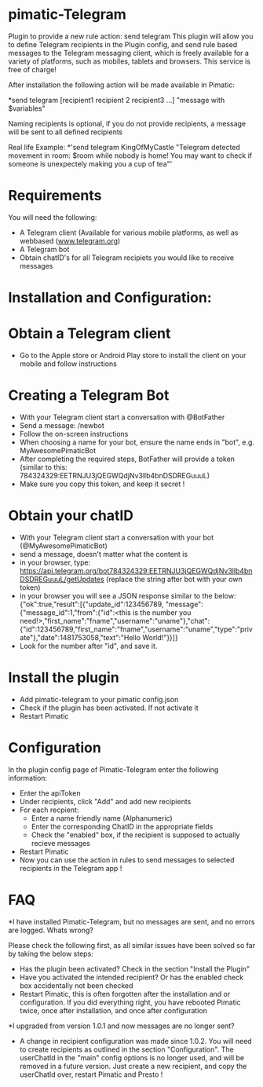 pimatic-Telegram
=======================

Plugin to provide a new rule action: send telegram
This plugin will allow you to define Telegram recipients in the Plugin config, and send rule based messages to the Telegram messaging client, which is freely available for a variety of platforms, such as mobiles, tablets and browsers. This service is free of charge!

After installation the following action will be made available in Pimatic:

*send telegram [recipient1 recipient 2 recipient3 ...] "message with $variables"

Naming recipients is optional, if you do not provide recipients, a message will be sent to all defined recipients

Real life Example:
*'send telegram KingOfMyCastle "Telegram detected movement in room: $room while nobody is home! You may want to check if someone is unexpectely making you a cup of tea"'

Requirements
========================
You will need the following:
- A Telegram client (Available for various mobile platforms, as well as webbased (www.telegram.org)
- A Telegram bot
- Obtain chatID's for all Telegram recipiets you would like to receive messages

Installation and Configuration:
========================


Obtain a Telegram client
=========================
- Go to the Apple store or Android Play store to install the client on your mobile and follow instructions

Creating a Telegram Bot
=========================
- With your Telegram client start a conversation with @BotFather
- Send a message: /newbot
- Follow the on-screen instructions
- When choosing a name for your bot, ensure the name ends in "bot", e.g. MyAwesomePimaticBot
- After completing the required steps, BotFather will provide a token (similar to this: 784324329:EETRNJU3jQEGWQdjNv3llb4bnDSDREGuuuL)
- Make sure you copy this token, and keep it secret !

Obtain your chatID
========================
- With your Telegram client start a conversation with your bot (@MyAwesomePimaticBot)
- send a message, doesn't matter what the content is
- in your browser, type: https://api.telegram.org/bot784324329:EETRNJU3jQEGWQdjNv3llb4bnDSDREGuuuL/getUpdates (replace the string after bot with your own token)
- in your browser you will see a JSON response similar to the below:
{"ok":true,"result":[{"update_id":123456789,
"message":{"message_id":1,"from":{"id":<this is the number you need!>,"first_name":"fname","username":"uname"},"chat":{"id":123456789,"first_name":"fname","username":"uname","type":"private"},"date":1481753058,"text":"Hello World!"}}]}
- Look for the number after "id", and save it.

Install the plugin
=======================
- Add pimatic-telegram to your pimatic config.json
- Check if the plugin has been activated. If not activate it
- Restart Pimatic

Configuration
=======================
In the plugin config page of Pimatic-Telegram enter the following information:
  - Enter the apiToken
  - Under recipients, click "Add" and add new recipients
   - For each recpient:
      - Enter a name friendly name (Alphanumeric)
      - Enter the corresponding ChatID in the appropriate fields
      - Check the "enabled" box, if the recipient is supposed to actually recieve messages
- Restart Pimatic
- Now you can use the action in rules to send messages to selected recipients in the Telegram app !

FAQ
======================
*I have installed Pimatic-Telegram, but no messages are sent, and no errors are logged. Whats wrong?

Please check the following first, as all similar issues have been solved so far by taking the below steps:
- Has the plugin been activated? Check in the section "Install the Plugin"
- Have you activated the intended recipient? Or has the enabled check box accidentally not been checked
- Restart Pimatic, this is often forgotten after the installation and or configuration. If you did everything right, you have rebooted Pimatic twice, once after installation, and once after configuration

*I upgraded from version 1.0.1 and now messages are no longer sent?

- A change in recipient configuration was made since 1.0.2. You will need to create recipients as outlined in the section "Configuration". The userChatId in the "main" config options is no longer used, and will be removed in a future version.
Just create a new recipient, and copy the userChatId over, restart Pimatic and Presto !
